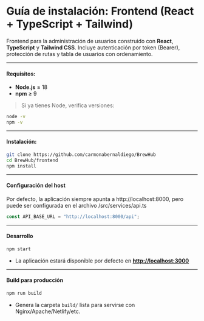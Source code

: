 # Guía de instalación: Frontend (React + TypeScript + Tailwind)

Frontend para la administración de usuarios construido con **React**, **TypeScript** y **Tailwind CSS**. Incluye autenticación por token (Bearer), protección de rutas y tabla de usuarios con ordenamiento.

---

#### Requisitos:

- **Node.js** ≥ 18
- **npm** ≥ 9

> Si ya tienes Node, verifica versiones:

```bash
node -v
npm -v
```

---

#### Instalación:

```bash
git clone https://github.com/carmonabernaldiego/BrewHub
cd BrewHub/frontend
npm install
```

---

#### Configuración del host

Por defecto, la aplicación siempre apunta a http://localhost:8000, pero puede ser configurada en el archivo /src/services/api.ts

```ts
const API_BASE_URL = "http://localhost:8000/api";
```

---

#### Desarrollo

```bash
npm start
```

- La aplicación estará disponible por defecto en **[http://localhost:3000](http://localhost:3000)**

---

#### Build para producción

```bash
npm run build
```

- Genera la carpeta `build/` lista para servirse con Nginx/Apache/Netlify/etc.
